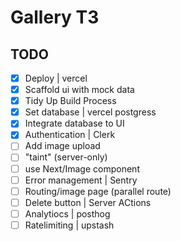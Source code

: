 # Gallery T3

## TODO

- [x] Deploy | vercel
- [x] Scaffold ui with mock data
- [x] Tidy Up Build Process
- [x] Set database | vercel postgress
- [x] Integrate database to UI
- [x] Authentication | Clerk
- [ ] Add image upload
- [ ] "taint" (server-only)
- [ ] use Next/Image component
- [ ] Error management | Sentry
- [ ] Routing/image page (parallel route)
- [ ] Delete button | Server ACtions
- [ ] Analytiocs | posthog
- [ ] Ratelimiting | upstash
